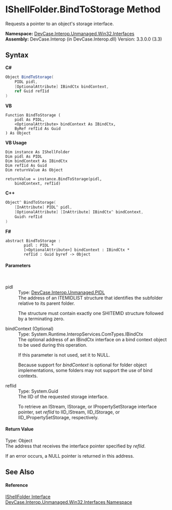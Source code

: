 # IShellFolder.BindToStorage Method 
 

Requests a pointer to an object's storage interface.

**Namespace:**&nbsp;<a href="N_DevCase_Interop_Unmanaged_Win32_Interfaces">DevCase.Interop.Unmanaged.Win32.Interfaces</a><br />**Assembly:**&nbsp;DevCase.Interop (in DevCase.Interop.dll) Version: 3.3.0.0 (3.3)

## Syntax

**C#**<br />
``` C#
Object BindToStorage(
	PIDL pidl,
	[OptionalAttribute] IBindCtx bindContext,
	ref Guid refIid
)
```

**VB**<br />
``` VB
Function BindToStorage ( 
	pidl As PIDL,
	<OptionalAttribute> bindContext As IBindCtx,
	ByRef refIid As Guid
) As Object
```

**VB Usage**<br />
``` VB Usage
Dim instance As IShellFolder
Dim pidl As PIDL
Dim bindContext As IBindCtx
Dim refIid As Guid
Dim returnValue As Object

returnValue = instance.BindToStorage(pidl, 
	bindContext, refIid)
```

**C++**<br />
``` C++
Object^ BindToStorage(
	[InAttribute] PIDL^ pidl, 
	[OptionalAttribute] [InAttribute] IBindCtx^ bindContext, 
	Guid% refIid
)
```

**F#**<br />
``` F#
abstract BindToStorage : 
        pidl : PIDL * 
        [<OptionalAttribute>] bindContext : IBindCtx * 
        refIid : Guid byref -> Object 

```


#### Parameters
&nbsp;<dl><dt>pidl</dt><dd>Type: <a href="T_DevCase_Interop_Unmanaged_PIDL">DevCase.Interop.Unmanaged.PIDL</a><br />The address of an ITEMIDLIST structure that identifies the subfolder relative to its parent folder. 

 The structure must contain exactly one SHITEMID structure followed by a terminating zero.</dd><dt>bindContext (Optional)</dt><dd>Type: System.Runtime.InteropServices.ComTypes.IBindCtx<br />The optional address of an IBindCtx interface on a bind context object to be used during this operation. 

 If this parameter is not used, set it to NULL. 

 Because support for *bindContext* is optional for folder object implementations, some folders may not support the use of bind contexts.</dd><dt>refIid</dt><dd>Type: System.Guid<br />The IID of the requested storage interface. 

 To retrieve an IStream, IStorage, or IPropertySetStorage interface pointer, set *refIid* to IID_IStream, IID_IStorage, or IID_IPropertySetStorage, respectively.</dd></dl>

#### Return Value
Type: Object<br />The address that receives the interface pointer specified by *refIid*. 

 If an error occurs, a NULL pointer is returned in this address.

## See Also


#### Reference
<a href="T_DevCase_Interop_Unmanaged_Win32_Interfaces_IShellFolder">IShellFolder Interface</a><br /><a href="N_DevCase_Interop_Unmanaged_Win32_Interfaces">DevCase.Interop.Unmanaged.Win32.Interfaces Namespace</a><br />